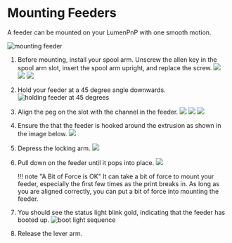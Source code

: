 # Mounting Feeders

A feeder can be mounted on your LumenPnP with one smooth motion.

![mounting feeder](img/mounting.gif)

1. Before mounting, install your spool arm. Unscrew the allen key in the spool arm slot, insert the spool arm upright, and replace the screw.
   ![](img/IMG_2146.JPG)
   ![](img/IMG_2147.JPG)
   ![](img/IMG_2149.JPG)
2. Hold your feeder at a 45 degree angle downwards.
    ![holding feeder at 45 degrees](img/IMG_2150.JPG)
3. Align the peg on the slot with the channel in the feeder.
   ![](img/alignment-slot.JPG)
   ![](img/IMG_2175.JPG)
   ![](img/IMG_2156.JPG)
4. Ensure the that the feeder is hooked around the extrusion as shown in the image below.
   ![](img/IMG_2158.JPG)
5. Depress the locking arm.
   ![](img/IMG_2159.JPG)
6. Pull down on the feeder until it pops into place.
   ![](img/IMG_2161.JPG)
   
    !!! note "A Bit of Force is OK"
        It can take a bit of force to mount your feeder, especially the first few times as the print breaks in. As long as you are aligned correctly, you can put a bit of force into mounting the feeder.

1. You should see the status light blink gold, indicating that the feeder has booted up.
   ![boot light sequence](img/boot-lights.gif)

7. Release the lever arm.



